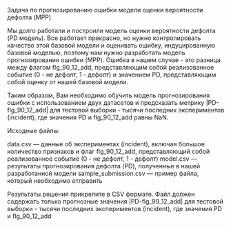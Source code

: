Задача по прогнозированию ошибки
модели оценки вероятности дефолта (MPP)

Мы долго работали и построили модель оценки вероятности дефолта (PD модель). Все работает прекрасно, но нужно контролировать качество этой базовой модели и оценивать ошибку, индуцированную базовой моделью, поэтому нам нужно разработать модель прогнозирования ошибки (MPP). Ошибка в нашем случае - это разница между флагом flg_90_12_add, представляющим собой реализованное событие (0 - не дефолт, 1 - дефолт) и значением PD, представляющим собой оценку от нашей базовой модели.

Таким образом, Вам необходимо обучить модель прогнозирования ошибки с использованием двух датасетов и предсказать метрику |PD-flg_90_12_add| для тестовой выборки - тысячи последних экспериментов (incident), где значения PD и flg_90_12_add равны NaN.

Исходные файлы:

data.csv — данные об экспериментах (incident), включая большое количество признаков и флаг flg_90_12_add, представляющий собой реализованное событие (0 - не дефолт, 1 - дефолт)
model.csv — результаты прогнозирования дефолта (PD), полученные в нашей разработанной модели
sample_submission.csv — пример файла, который необходимо отправить

Результаты решения прикрепите в CSV формате. Файл должен содержать только прогнозные значения |PD-flg_90_12_add| для тестовой выборки - тысячи последних экспериментов (incident), где значения PD и flg_90_12_add